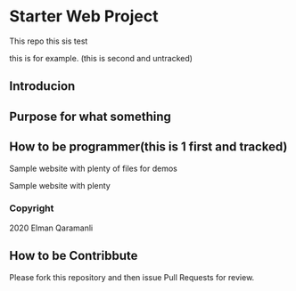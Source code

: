 # Starter Web Project

This repo
this sis test

this is for example. (this is second and untracked) 

## Introducion

## Purpose for what something

## How to be programmer(this is 1 first and tracked)

Sample website with plenty of files for demos

Sample website with plenty

### Copyright

2020 Elman Qaramanli

## How to be Contribbute

Please fork this repository and then issue Pull Requests for review.
